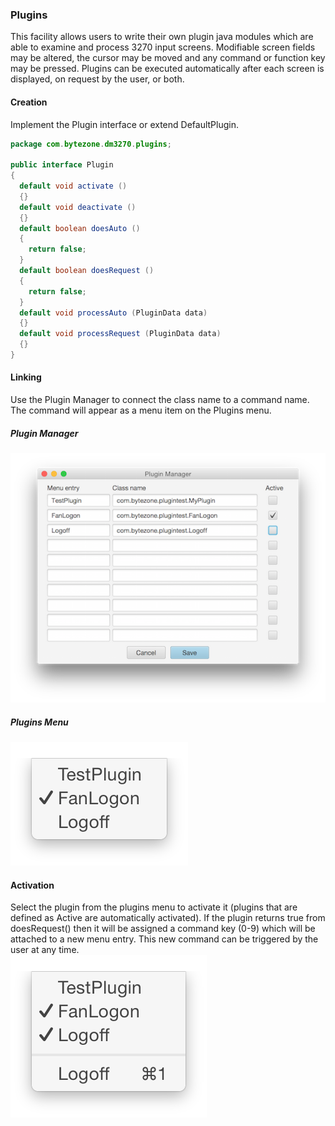 ### Plugins
This facility allows users to write their own plugin java modules which are able to examine and process 3270 input screens.  Modifiable screen fields may be altered, the cursor may be moved and any command or function key may be pressed. Plugins can be executed automatically after each screen is displayed, on request by the user, or both.
#### Creation
Implement the Plugin interface or extend DefaultPlugin.
```java
package com.bytezone.dm3270.plugins;

public interface Plugin
{
  default void activate ()
  {}
  default void deactivate ()
  {}
  default boolean doesAuto ()
  {
    return false;
  }
  default boolean doesRequest ()
  {
    return false;
  }
  default void processAuto (PluginData data)
  {}
  default void processRequest (PluginData data)
  {}
}
```
#### Linking
Use the Plugin Manager to connect the class name to a command name. The command will appear as a menu item on the Plugins menu.
##### Plugin Manager
![Plugins](plugins.png?raw=true "plugin list")
##### Plugins Menu
![Plugins](pluginmenu.png?raw=true "plugins menu")
#### Activation
Select the plugin from the plugins menu to activate it (plugins that are defined as Active are automatically activated). If the plugin returns true from doesRequest() then it will be assigned a command key (0-9) which will be attached to a new menu entry. This new command can be triggered by the user at any time.  
![Plugins](plugin2menu.png?raw=true "plugins menu")
